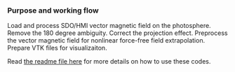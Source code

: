 ### Purpose and working flow

Load and process SDO/HMI vector magnetic field on the photosphere. Remove the 180 degree ambiguity. Correct the projection effect. Preprocess the vector magnetic field for nonlinear force-free field extrapolation. Prepare VTK files for visualizaiton.

Read [the readme file here](https://github.com/njuguoyang/magnetic_modeling_codes/blob/main/code/vector_magnetic_field_analysis) for more details on how to use these codes.
